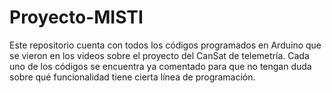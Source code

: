 # Proyecto-MISTI
Este repositorio cuenta con todos los códigos programados en Arduino que se vieron en los videos sobre el proyecto del CanSat de telemetría. Cada uno de los códigos se encuentra ya comentado para que no tengan duda sobre qué funcionalidad tiene cierta línea de programación.
